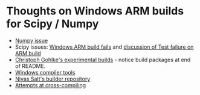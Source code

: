 # Thoughts on Windows ARM builds for Scipy / Numpy

* [Numpy issue](https://github.com/numpy/numpy/issues/22530)
* Scipy issues: [Windows ARM build
  fails](https://github.com/scipy/scipy/issues/21562) and [discussion of Test
  failure on ARM build](https://github.com/scipy/scipy/issues/20801)
* [Christoph Gohlke's experimental
  builds](https://github.com/cgohlke/win_arm64-wheels) - notice build packages
  at end of README.
* [Windows compiler
  tools](https://visualstudio.microsoft.com/visual-cpp-build-tools)
* [Niyas Salt's builder
  repository](https://linaro.atlassian.net/wiki/spaces/WOAR/pages/28709093447/SciPy)
* [Attempts at cross-compiling](https://github.com/scipy/scipy/issues/16919)
